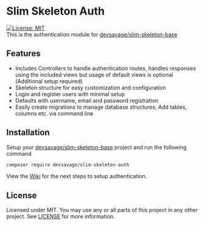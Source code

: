 # Slim Skeleton Auth
 [![License: MIT](https://img.shields.io/badge/License-MIT-yellow.svg)](https://opensource.org/licenses/MIT)  
This is the authentication module for [devsavage/slim-skeleton-base](https://github.com/devsavage/slim-skeleton-base)  

## Features

- Includes Controllers to handle authentication routes, handles responses using the included views but usage of default views is optional (Additional setup required)
- Skeleton structure for easy customization and configuration
- Login and register users with minimal setup
- Defaults with username, email and password registration
- Easily create migrations to manage database structures; Add tables, columns etc. via command line

## Installation
Setup your [devsavage/slim-skeleton-base](https://github.com/devsavage/slim-skeleton-base) project and run the following command
```sh
composer require devsavage/slim-skeleton-auth
```  
View the [Wiki](https://github.com/devsavage/slim-skeleton-auth/wiki) for the next steps to setup authentication.  
## License
Licensed under MIT. You may use any or all parts of this project in any other project. See [LICENSE](LICENSE) for more information.  
